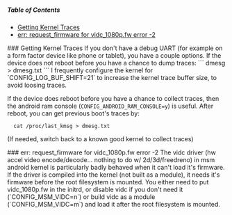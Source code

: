 ##### Table of Contents  
* [Getting Kernel Traces](#kerneltraces)
* [err: request_firmware for vidc_1080p.fw error -2](#vidcfwerr)

<a name="kerneltraces"/>
### Getting Kernel Traces
If you don't have a debug UART (for example on a form factor device like phone or tablet), you have a couple options.  If the device does not reboot before you have a chance to dump traces:
```
  dmesg > dmesg.txt
```
I frequently configure the kernel for `CONFIG_LOG_BUF_SHIFT=21` to increase the kernel trace buffer size, to avoid loosing traces.

If the device does reboot before you have a chance to collect traces, then the android ram console (`CONFIG_ANDROID_RAM_CONSOLE=y`) is useful.  After reboot, you can get previous boot's traces by:
```
  cat /proc/last_kmsg > dmesg.txt
```
(If needed, switch back to a known good kernel to collect traces)

<a name="vidcfwerr"/>
### err: request_firmware for vidc_1080p.fw error -2
The vidc driver (hw accel video encode/decode... nothing to do w/ 2d/3d/freedreno) in msm android kernel is particularly badly behaved when it can't load it's firmware.  If the driver is compiled into the kernel (not built as a module), it needs it's firmware before the root filesystem is mounted.  You either need to put vidc_1080p.fw in the initrd, or disable vidc if you don't need it (`CONFIG_MSM_VIDC=n`) or build vidc as a module (`CONFIG_MSM_VIDC=m`) and load it after the root filesystem is mounted.

